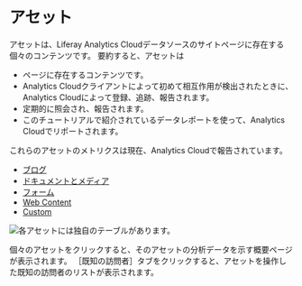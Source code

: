 # アセット

アセットは、Liferay Analytics Cloudデータソースのサイトページに存在する個々のコンテンツです。 要約すると、アセットは

* ページに存在するコンテンツです。
* Analytics Cloudクライアントによって初めて相互作用が検出されたときに、Analytics Cloudによって登録、追跡、報告されます。
* 定期的に照会され、報告されます。
* このチュートリアルで紹介されているデータレポートを使って、Analytics Cloudでリポートされます。

これらのアセットのメトリクスは現在、Analytics Cloudで報告されています。

* [ブログ](./blogs.md)
* [ドキュメントとメディア](./documents-and-media.md)
* [フォーム](./forms.md)
* [Web Content](./tracking-custom-assets.md)
* [Custom](./tracking-custom-assets.md)

![各アセットには独自のテーブルがあります。](assets/images/01.png)

個々のアセットをクリックすると、そのアセットの分析データを示す概要ページが表示されます。 ［既知の訪問者］タブをクリックすると、アセットを操作した既知の訪問者のリストが表示されます。
